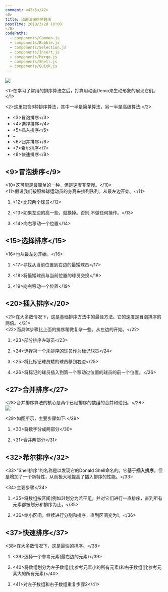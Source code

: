 ```yaml
---
comment: <42>5</42>
<0>
title: 动画演绎排序算法
postTime: 2019/3/28 10:00
</0>
codePaths:
  - components/Common.js
  - components/Bubble.js
  - components/Selection.js
  - components/Insert.js
  - components/Merge.js
  - components/Shell.js
  - components/Quick.js
---
```


![](https://terry-su.github.io/BlogCDN/images/simpson-evolution.jpg)    

<1>在学习了常用的排序算法之后，打算用动画Demo来生动形象的展现它们。</1>

<2>这里包含6种排序算法，其中一半是简单算法，另一半是高级算法:</2>
* <3>冒泡排序</3>
* <4>选择排序</4>
* <5>插入排序</5>
* ~
* <6>归并排序</6>
* <7>希尔排序</7>
* <8>快速排序</8>



## <9>冒泡排序</9>
<10>这可能是最简单的一种，但是速度非常慢。</10>  
<11>假设我们按照棒球运动员的身高来排列队列。从最左边开始。</11>

1. <12>比较两个球员</12> 

2. <13>如果左边的高一些，就换掉。否则,不做任何操作。</13>

3. <14>向右移动一个位置</14>

<Bubble />


## <15>选择排序</15>
<16>也从最左边开始。</16>

1. <17>寻找从当前位置到右边的最矮球员</17>

2. <18>将最矮球员与当前位置的球员交换</18>

3. <19>向右移动一个位置</19>


<Selection />


## <20>插入排序</20>
<21>在大多数情况下，这是基础排序方法中的最佳方法。它的速度是冒泡排序的两倍。</21>  
<22>而具体步骤比上面的排序稍微复杂一些。从左边的开始。</22>

1. <23>部分排序左球员</23>

2. <24>选择第一个未排序的球员作为标记球员</24>

3. <25>将比标记球员矮的球员移到右边</25>

4. <26>将标记的球员插入到第一个移动过位置的球员的前一个位置。</26>

<Insert />





## <27>合并排序</27>
<28>合并排序算法的核心是两个已经排序的数组的合并和递归。</28>  
![](https://upload.wikimedia.org/wikipedia/commons/thumb/e/e6/Merge_sort_algorithm_diagram.svg/800px-Merge_sort_algorithm_diagram.svg.png)

<29>如图所示，主要步骤如下:</29>

1. <30>将数字分成两部分</30>

2. <31>合并两部分</31>

<Merge />

## <32>希尔排序</32>
<33>“Shell排序”的名称是以发现它的Donald Shell命名的。它基于**插入排序**，但是增加了一个新特性，从而极大地提高了插入排序的性能。</33>  

<34>主要步骤</34>

1. <35>将数组按区间(例如3)划分为若干组，并对它们进行一直排序，直到所有元素都被划分和排序为止。</35>

2. <36>缩小区间，继续进行分割和排序，直到区间变为1。</36>

<Shell />



## <37>快速排序</37>
<38>在大多数情况下，这是最快的排序。</38>

1. <39>选择一个参考元素(最右边的元素)</39>

2. <40>将数组划分为左子数组(比参考元素小的所有元素)和右子数组(比参考元素大的所有元素)</40>

3. <41>对左子数组和右子数组重复步骤2</41>

<Quick />